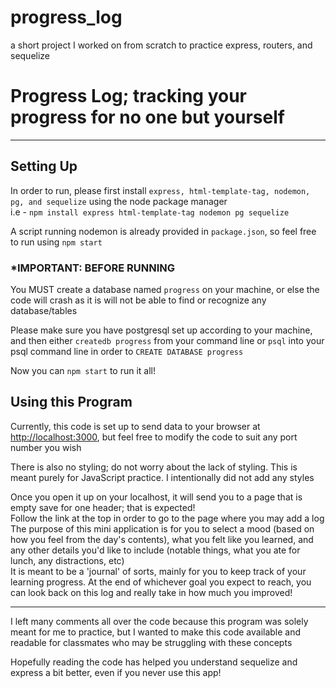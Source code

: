 # progress_log
a short project I worked on from scratch to practice express, routers, and sequelize

<h1>Progress Log; tracking your progress for no one but yourself</h1>
<hr>
<h2>Setting Up</h2>
<p>In order to run, please first install <code>express, html-template-tag, nodemon, pg, and sequelize</code>
using the node package manager<br>i.e - <code>npm install express html-template-tag nodemon pg sequelize</code></p>
<p>A script running nodemon is already provided in <code>package.json</code>, so feel free to run using <code>npm start</code><p>
<h3>*IMPORTANT: BEFORE RUNNING</h3>
<p>You MUST create a database named <code>progress</code> on your machine, or else the code will crash as it is will not be able to find or recognize any database/tables</p>
<p>Please make sure you have postgresql set up according to your machine, and then either <code>createdb progress</code> from your command line or <code>psql</code>
into your psql command line in order to <code>CREATE DATABASE progress</code></p>
<p>Now you can <code>npm start</code> to run it all!
<h2>Using this Program</h2>
<p>Currently, this code is set up to send data to your browser at <a href='http://localhost:3000'>http://localhost:3000</a>, but feel free to modify the code to suit any port number you wish</p>
<p>There is also no styling; do not worry about the lack of styling. This is meant purely for JavaScript practice. I intentionally did not add any styles</p>
<p>Once you open it up on your localhost, it will send you to a page that is empty save for one header; that is expected!<br>
Follow the link at the top in order to go to the page where you may add a log<br>
The purpose of this mini application is for you to select a mood (based on how you feel from the day's contents), what you felt like you learned, and any other details you'd like to include (notable things, what you ate for lunch, any distractions, etc)<br>
It is meant to be a 'journal' of sorts, mainly for you to keep track of your learning progress. At the end of whichever goal you expect to reach, you can look back on this log and really take in how much you improved!</p>
<hr>
<p>I left many comments all over the code because this program was solely meant for me to practice, but I wanted to make this code available and readable for classmates who may be struggling with these concepts</p>
<p>Hopefully reading the code has helped you understand sequelize and express a bit better, even if you never use this app!</p>
